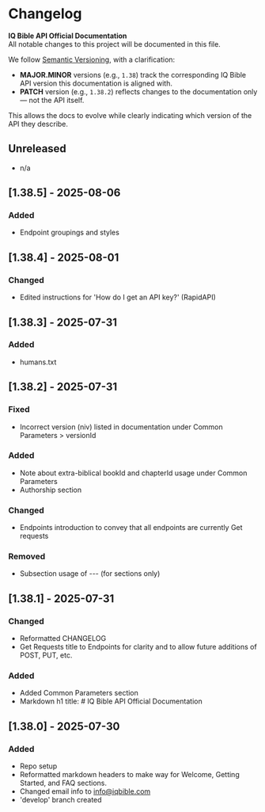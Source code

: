 # Changelog

**IQ Bible API Official Documentation**  
All notable changes to this project will be documented in this file.

We follow [Semantic Versioning](https://semver.org/), with a clarification:

- **MAJOR.MINOR** versions (e.g., `1.38`) track the corresponding IQ Bible API version this documentation is aligned with.
- **PATCH** version (e.g., `1.38.2`) reflects changes to the documentation only — not the API itself.

This allows the docs to evolve while clearly indicating which version of the API they describe.

## Unreleased
- n/a

## [1.38.5] - 2025-08-06
### Added
- Endpoint groupings and styles

## [1.38.4] - 2025-08-01
### Changed
- Edited instructions for 'How do I get an API key?' (RapidAPI)

## [1.38.3] - 2025-07-31
### Added
- humans.txt

## [1.38.2] - 2025-07-31
### Fixed
- Incorrect version (niv) listed in documentation under Common Parameters > versionId
### Added
- Note about extra-biblical bookId and chapterId usage under Common Parameters
- Authorship section
### Changed
- Endpoints introduction to convey that all endpoints are currently Get requests
### Removed
- Subsection usage of --- (for sections only)

## [1.38.1] - 2025-07-31
### Changed
- Reformatted CHANGELOG
- Get Requests title to Endpoints for clarity and to allow future additions of POST, PUT, etc.
### Added
- Added Common Parameters section
- Markdown h1 title: # IQ Bible API Official Documentation

## [1.38.0] - 2025-07-30
### Added
- Repo setup
- Reformatted markdown headers to make way for Welcome, Getting Started, and FAQ sections.
- Changed email info to info@iqbible.com
- 'develop' branch created
